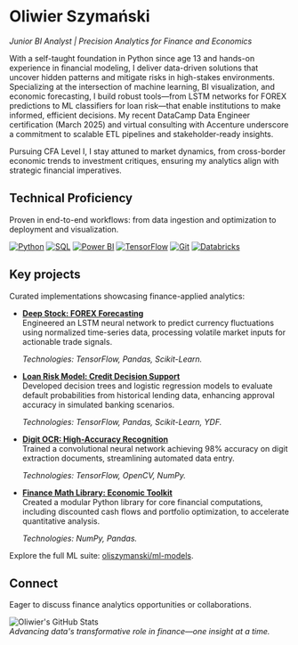 # Oliwier Szymański  
*Junior BI Analyst | Precision Analytics for Finance and Economics*

With a self-taught foundation in Python since age 13 and hands-on experience in financial modeling, I deliver data-driven solutions that uncover hidden patterns and mitigate risks in high-stakes environments. Specializing at the intersection of machine learning, BI visualization, and economic forecasting, I build robust tools—from LSTM networks for FOREX predictions to ML classifiers for loan risk—that enable institutions to make informed, efficient decisions. My recent DataCamp Data Engineer certification (March 2025) and virtual consulting with Accenture underscore a commitment to scalable ETL pipelines and stakeholder-ready insights.

Pursuing CFA Level I, I stay attuned to market dynamics, from cross-border economic trends to investment critiques, ensuring my analytics align with strategic financial imperatives.


## Technical Proficiency
Proven in end-to-end workflows: from data ingestion and optimization to deployment and visualization.

[![Python](https://img.shields.io/badge/Python-Advanced-%23377AFA)](https://www.python.org/) [![SQL](https://img.shields.io/badge/SQL_%28PostgreSQL%29-Intermediate-%2347B6FF)](https://www.postgresql.org/) [![Power BI](https://img.shields.io/badge/Power%20BI-Intermediate-%23F2C811)](https://powerbi.microsoft.com/) [![TensorFlow](https://img.shields.io/badge/TensorFlow-Advanced-%23FF6B35)](https://www.tensorflow.org/) [![Git](https://img.shields.io/badge/Git-Advanced-%23F05032)](https://git-scm.com/) [![Databricks](https://img.shields.io/badge/Databricks-Beginner-%23F96)](https://www.databricks.com/)


## Key projects
Curated implementations showcasing finance-applied analytics:

- **[Deep Stock: FOREX Forecasting](https://github.com/oliszymanski/ml-models/tree/main/deep-stock)**  
  Engineered an LSTM neural network to predict currency fluctuations using normalized time-series data, processing volatile market inputs for actionable trade signals.
  
   *Technologies: TensorFlow, Pandas, Scikit-Learn.*

- **[Loan Risk Model: Credit Decision Support](https://github.com/oliszymanski/loan-risk-prediction)**  
  Developed decision trees and logistic regression models to evaluate default probabilities from historical lending data, enhancing approval accuracy in simulated banking scenarios.
  
   *Technologies: TensorFlow, Pandas, Scikit-Learn, YDF.*

- **[Digit OCR: High-Accuracy Recognition](https://github.com/oliszymanski/ml-models/tree/main/digit-ocr)**  
  Trained a convolutional neural network achieving 98% accuracy on digit extraction documents, streamlining automated data entry.
  
  *Technologies: TensorFlow, OpenCV, NumPy.*

- **[Finance Math Library: Economic Toolkit](https://github.com/oliszymanski/finance-math)**  
  Created a modular Python library for core financial computations, including discounted cash flows and portfolio optimization, to accelerate quantitative analysis. 
  
  *Technologies: NumPy, Pandas.*

Explore the full ML suite: [oliszymanski/ml-models](https://github.com/oliszymanski/ml-models).

## Connect
Eager to discuss finance analytics opportunities or collaborations.

![Oliwier's GitHub Stats](https://github-readme-stats.vercel.app/api?username=oliszymanski&show_icons=true&theme=radical&hide_border=true)  
*Advancing data's transformative role in finance—one insight at a time.*
